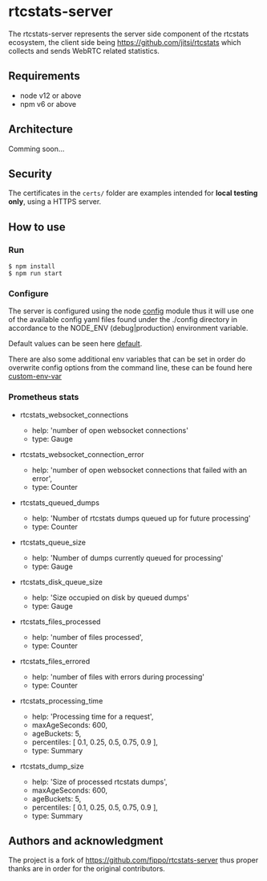 # rtcstats-server

The rtcstats-server represents the server side component of the rtcstats ecosystem, the client side being
https://github.com/jitsi/rtcstats which collects and sends WebRTC related statistics.

## Requirements

- node v12 or above
- npm v6 or above

## Architecture

Comming soon...

## Security

The certificates in the `certs/` folder are examples intended for **local testing only**, using a HTTPS server.

## How to use
### Run
```
$ npm install
$ npm run start
```
### Configure
The server is configured using the node [config](https://github.com/jitsi/rtcstats-server/blob/master/config/) module thus it will use one of the available config yaml files
found under the ./config directory in accordance to the NODE_ENV (debug|production) environment variable.

Default values can be seen here [default](https://github.com/jitsi/rtcstats-server/blob/master/config/default.yaml).

There are also some additional env variables that can be set in order do overwrite config options from
the command line, these can be found here [custom-env-var](https://github.com/jitsi/rtcstats-server/blob/master/config/custom-environment-variables.yaml)

### Prometheus stats

- rtcstats_websocket_connections
  - help: 'number of open websocket connections'
  - type: Gauge

- rtcstats_websocket_connection_error
  - help: 'number of open websocket connections that failed with an error',
  - type: Counter

- rtcstats_queued_dumps
  - help: 'Number of rtcstats dumps queued up for future processing'
  - type: Counter

- rtcstats_queue_size
  - help: 'Number of dumps currently queued for processing'
  - type: Gauge

- rtcstats_disk_queue_size
  - help: 'Size occupied on disk by queued dumps'
  - type: Gauge

- rtcstats_files_processed
  - help: 'number of files processed',
  - type: Counter

- rtcstats_files_errored
  - help: 'number of files with errors during processing'
  - type: Counter

- rtcstats_processing_time
  - help: 'Processing time for a request',
  - maxAgeSeconds: 600,
  - ageBuckets: 5,
  - percentiles: [ 0.1, 0.25, 0.5, 0.75, 0.9 ],
  - type: Summary

- rtcstats_dump_size
  - help: 'Size of processed rtcstats dumps',
  - maxAgeSeconds: 600,
  - ageBuckets: 5,
  - percentiles: [ 0.1, 0.25, 0.5, 0.75, 0.9 ],
  - type: Summary


## Authors and acknowledgment
The project is a fork of https://github.com/fippo/rtcstats-server thus proper thanks are in order for the original
contributors.
